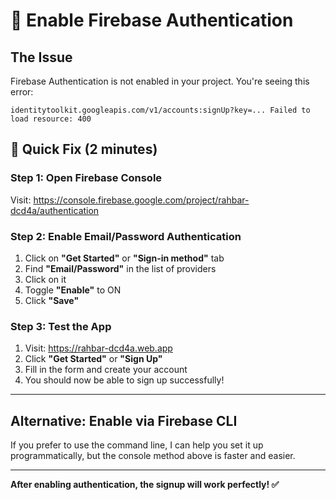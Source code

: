 # 🔐 Enable Firebase Authentication

## The Issue
Firebase Authentication is not enabled in your project. You're seeing this error:
```
identitytoolkit.googleapis.com/v1/accounts:signUp?key=... Failed to load resource: 400
```

## 🚀 Quick Fix (2 minutes)

### Step 1: Open Firebase Console
Visit: https://console.firebase.google.com/project/rahbar-dcd4a/authentication

### Step 2: Enable Email/Password Authentication
1. Click on **"Get Started"** or **"Sign-in method"** tab
2. Find **"Email/Password"** in the list of providers
3. Click on it
4. Toggle **"Enable"** to ON
5. Click **"Save"**

### Step 3: Test the App
1. Visit: https://rahbar-dcd4a.web.app
2. Click **"Get Started"** or **"Sign Up"**
3. Fill in the form and create your account
4. You should now be able to sign up successfully!

---

## Alternative: Enable via Firebase CLI

If you prefer to use the command line, I can help you set it up programmatically, but the console method above is faster and easier.

---

**After enabling authentication, the signup will work perfectly! ✅**

